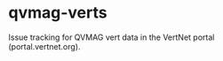 qvmag-verts
===========

Issue tracking for QVMAG vert data in the VertNet portal (portal.vertnet.org).
